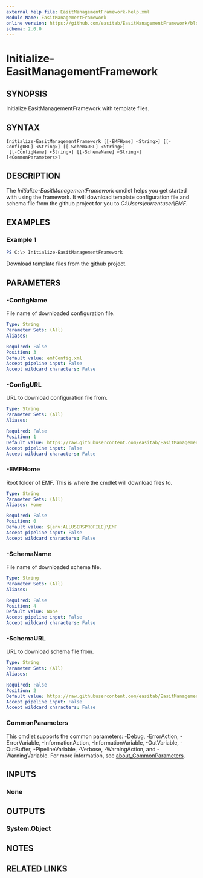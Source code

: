 ```yaml
---
external help file: EasitManagementFramework-help.xml
Module Name: EasitManagementFramework
online version: https://github.com/easitab/EasitManagementFramework/blob/development/docs/v1/Initialize-EasitManagementFramework.md
schema: 2.0.0
---
```


# Initialize-EasitManagementFramework

## SYNOPSIS

Initialize EasitManagementFramework with template files.

## SYNTAX

```
Initialize-EasitManagementFramework [[-EMFHome] <String>] [[-ConfigURL] <String>] [[-SchemaURL] <String>]
 [[-ConfigName] <String>] [[-SchemaName] <String>] [<CommonParameters>]
```

## DESCRIPTION

The *Initialize-EasitManagementFramework* cmdlet helps you get started with using the framework. It will download template configuration file and schema file from the github project for you to *C:\Users\currentuser\EMF*.

## EXAMPLES

### Example 1

```powershell
PS C:\> Initialize-EasitManagementFramework
```

Download template files from the github project.

## PARAMETERS

### -ConfigName

File name of downloaded configuration file.

```yaml
Type: String
Parameter Sets: (All)
Aliases:

Required: False
Position: 3
Default value: emfConfig.xml
Accept pipeline input: False
Accept wildcard characters: False
```

### -ConfigURL

URL to download configuration file from.

```yaml
Type: String
Parameter Sets: (All)
Aliases:

Required: False
Position: 1
Default value: https://raw.githubusercontent.com/easitab/EasitManagementFramework/development/configurations/emfConfig.xml
Accept pipeline input: False
Accept wildcard characters: False
```

### -EMFHome

Root folder of EMF. This is where the cmdlet will download files to.

```yaml
Type: String
Parameter Sets: (All)
Aliases: Home

Required: False
Position: 0
Default value: ${env:ALLUSERSPROFILE}\EMF
Accept pipeline input: False
Accept wildcard characters: False
```

### -SchemaName

File name of downloaded schema file.

```yaml
Type: String
Parameter Sets: (All)
Aliases:

Required: False
Position: 4
Default value: None
Accept pipeline input: False
Accept wildcard characters: False
```

### -SchemaURL

URL to download schema file from.

```yaml
Type: String
Parameter Sets: (All)
Aliases:

Required: False
Position: 2
Default value: https://raw.githubusercontent.com/easitab/EasitManagementFramework/development/schemas/emfConfig.xsd
Accept pipeline input: False
Accept wildcard characters: False
```

### CommonParameters
This cmdlet supports the common parameters: -Debug, -ErrorAction, -ErrorVariable, -InformationAction, -InformationVariable, -OutVariable, -OutBuffer, -PipelineVariable, -Verbose, -WarningAction, and -WarningVariable. For more information, see [about_CommonParameters](http://go.microsoft.com/fwlink/?LinkID=113216).

## INPUTS

### None

## OUTPUTS

### System.Object

## NOTES

## RELATED LINKS
